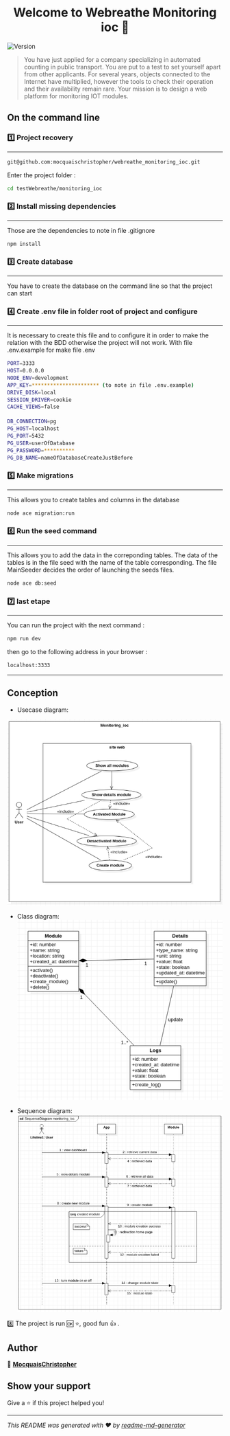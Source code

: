 <h1 align="center">Welcome to Webreathe Monitoring ioc 👋</h1>
<p>
  <img alt="Version" src="https://img.shields.io/badge/version-1.0.0-blue.svg?cacheSeconds=2592000" />
</p>

> You have just applied for a company specializing in automated counting in public transport. 
> You are put to a test to set yourself apart from other applicants.
> For several years, objects connected to the Internet have multiplied, however the tools to check their operation and their availability remain rare. 
> Your mission is to design a web platform for monitoring IOT modules.

## On the command line

### 1️⃣ Project recovery
------
```sh
git@github.com:mocquaischristopher/webreathe_monitoring_ioc.git
```
Enter the project folder : 
```sh
cd testWebreathe/monitoring_ioc
```

### 2️⃣ Install missing dependencies
------
Those are the dependencies to note in file .gitignore

```sh
npm install
```

### 3️⃣ Create database 
------
You have to create the database on the command line so that the project can start

### 4️⃣ Create .env file in folder root of project and configure
------
It is necessary to create this file and to configure it in order to make the relation with the BDD otherwise the project will not work.
With file .env.example for make file .env

```sh
PORT=3333
HOST=0.0.0.0
NODE_ENV=development
APP_KEY=********************** (to note in file .env.example)
DRIVE_DISK=local
SESSION_DRIVER=cookie
CACHE_VIEWS=false

DB_CONNECTION=pg
PG_HOST=localhost
PG_PORT=5432
PG_USER=userOfDatabase
PG_PASSWORD=**********
PG_DB_NAME=nameOfDatabaseCreateJustBefore
```



### 5️⃣ Make migrations 
------

This allows you to create tables and columns in the database

```sh
node ace migration:run

```
### 6️⃣ Run the seed command
------

This allows you to add the data in the correponding tables.
The data of the tables is in the file seed with the name of the table corresponding.
The file MainSeeder decides the order of launching the seeds files.
```sh
node ace db:seed
```
### 7️⃣ last etape
------

You can run the project with the next command :

```sh
npm run dev
```
then go to the following address in your browser :

```sh
localhost:3333
```
------



## Conception

  * Usecase diagram: 
  
  ![Usecase diagram]( UML/UseCaseDiagram_monitoring_ioc.png "Usecase diagram")

  * Class diagram:
  ![Class diagram]( UML/ClassDiagram_monitoring_ioc.png "Class diagram")

  * Sequence diagram:
  ![Sequence diagram]( UML/sequencediagram_monitoring_ioc.png "Sequence diagram")


  8️⃣ The project is run 🆗 ⭐, good fun 👍 .


## Author

👤 [**MocquaisChristopher**](https://github.com/mocquaischristopher) 


## Show your support

Give a ⭐️ if this project helped you!

***
_This README was generated with ❤️ by [readme-md-generator](https://github.com/kefranabg/readme-md-generator)_
